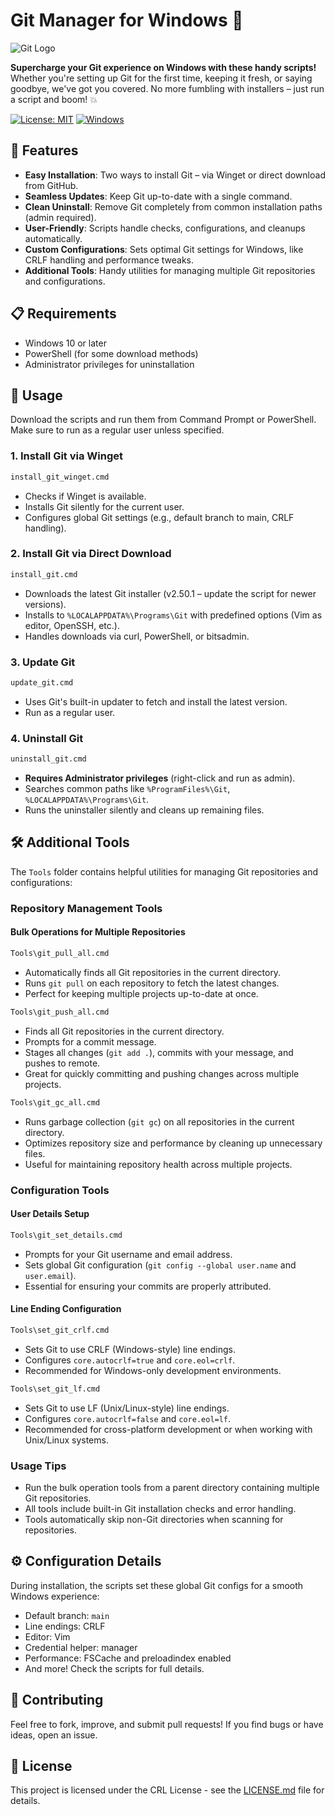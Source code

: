 
# Git Manager for Windows 🚀

![Git Logo](https://git-scm.com/images/logos/downloads/Git-Icon-1788C.png)

**Supercharge your Git experience on Windows with these handy scripts!** Whether you're setting up Git for the first time, keeping it fresh, or saying goodbye, we've got you covered. No more fumbling with installers – just run a script and boom! 💥

[![License: MIT](https://img.shields.io/badge/License-MIT-yellow.svg)](https://opensource.org/licenses/MIT)
[![Windows](https://img.shields.io/badge/Platform-Windows-blue.svg)]()

## 🌟 Features

- **Easy Installation**: Two ways to install Git – via Winget or direct download from GitHub.
- **Seamless Updates**: Keep Git up-to-date with a single command.
- **Clean Uninstall**: Remove Git completely from common installation paths (admin required).
- **User-Friendly**: Scripts handle checks, configurations, and cleanups automatically.
- **Custom Configurations**: Sets optimal Git settings for Windows, like CRLF handling and performance tweaks.
- **Additional Tools**: Handy utilities for managing multiple Git repositories and configurations.

## 📋 Requirements

- Windows 10 or later
- PowerShell (for some download methods)
- Administrator privileges for uninstallation

## 🔧 Usage

Download the scripts and run them from Command Prompt or PowerShell. Make sure to run as a regular user unless specified.

### 1. Install Git via Winget
```cmd
install_git_winget.cmd
```
- Checks if Winget is available.
- Installs Git silently for the current user.
- Configures global Git settings (e.g., default branch to main, CRLF handling).

### 2. Install Git via Direct Download
```cmd
install_git.cmd
```
- Downloads the latest Git installer (v2.50.1 – update the script for newer versions).
- Installs to `%LOCALAPPDATA%\Programs\Git` with predefined options (Vim as editor, OpenSSH, etc.).
- Handles downloads via curl, PowerShell, or bitsadmin.

### 3. Update Git
```cmd
update_git.cmd
```
- Uses Git's built-in updater to fetch and install the latest version.
- Run as a regular user.

### 4. Uninstall Git
```cmd
uninstall_git.cmd
```
- **Requires Administrator privileges** (right-click and run as admin).
- Searches common paths like `%ProgramFiles%\Git`, `%LOCALAPPDATA%\Programs\Git`.
- Runs the uninstaller silently and cleans up remaining files.

## 🛠️ Additional Tools

The `Tools` folder contains helpful utilities for managing Git repositories and configurations:

### Repository Management Tools

#### Bulk Operations for Multiple Repositories
```cmd
Tools\git_pull_all.cmd
```
- Automatically finds all Git repositories in the current directory.
- Runs `git pull` on each repository to fetch the latest changes.
- Perfect for keeping multiple projects up-to-date at once.

```cmd
Tools\git_push_all.cmd
```
- Finds all Git repositories in the current directory.
- Prompts for a commit message.
- Stages all changes (`git add .`), commits with your message, and pushes to remote.
- Great for quickly committing and pushing changes across multiple projects.

```cmd
Tools\git_gc_all.cmd
```
- Runs garbage collection (`git gc`) on all repositories in the current directory.
- Optimizes repository size and performance by cleaning up unnecessary files.
- Useful for maintaining repository health across multiple projects.

### Configuration Tools

#### User Details Setup
```cmd
Tools\git_set_details.cmd
```
- Prompts for your Git username and email address.
- Sets global Git configuration (`git config --global user.name` and `user.email`).
- Essential for ensuring your commits are properly attributed.

#### Line Ending Configuration
```cmd
Tools\set_git_crlf.cmd
```
- Sets Git to use CRLF (Windows-style) line endings.
- Configures `core.autocrlf=true` and `core.eol=crlf`.
- Recommended for Windows-only development environments.

```cmd
Tools\set_git_lf.cmd
```
- Sets Git to use LF (Unix/Linux-style) line endings.
- Configures `core.autocrlf=false` and `core.eol=lf`.
- Recommended for cross-platform development or when working with Unix/Linux systems.

### Usage Tips
- Run the bulk operation tools from a parent directory containing multiple Git repositories.
- All tools include built-in Git installation checks and error handling.
- Tools automatically skip non-Git directories when scanning for repositories.

## ⚙️ Configuration Details

During installation, the scripts set these global Git configs for a smooth Windows experience:
- Default branch: `main`
- Line endings: CRLF
- Editor: Vim
- Credential helper: manager
- Performance: FSCache and preloadindex enabled
- And more! Check the scripts for full details.

## 🤝 Contributing

Feel free to fork, improve, and submit pull requests! If you find bugs or have ideas, open an issue.

## 📜 License

This project is licensed under the CRL License - see the [LICENSE.md](LICENSE.md) file for details.
